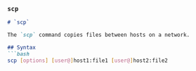 ### `scp`
```markdown
# `scp`

The `scp` command copies files between hosts on a network.

## Syntax
```bash
scp [options] [user@]host1:file1 [user@]host2:file2
